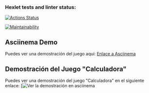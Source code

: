 ### Hexlet tests and linter status:
[![Actions Status](https://github.com/JavierQuinan/fullstack-javascript-project-98/actions/workflows/hexlet-check.yml/badge.svg)](https://github.com/JavierQuinan/fullstack-javascript-project-98/actions)

[![Maintainability](https://api.codeclimate.com/v1/badges/3130d2fe5048bbe322df/maintainability)](https://codeclimate.com/github/JavierQuinan/fullstack-javascript-project-98/maintainability)

## Asciinema Demo

Puedes ver una demostración del juego aquí: [Enlace a Asciinema](https://asciinema.org/a/gHWYrpbjogKeKBrTtHNQKQM4c)

## Demostración del Juego "Calculadora"

Puedes ver una demostración del juego "Calculadora" en el siguiente enlace:
[![Ver la demostración en asciinema](https://asciinema.org/a/vD2LNN0AASiuIpyPQV5sKazv3)
